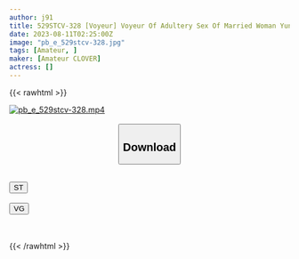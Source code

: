 ```yaml
---
author: j91
title: 529STCV-328 [Voyeur] Voyeur Of Adultery Sex Of Married Woman Yuna Who Is Immersed In Pleasure In Women’s Customs. Her Husband Gets Excited About The Play That She Can’t Taste And Wants To Play, And At The End Of The Day, She’s Going To Have A Vaginal Cum Shot. [Outflow Xx]
date: 2023-08-11T02:25:00Z
image: "pb_e_529stcv-328.jpg"
tags: [Amateur, ]
maker: [Amateur CLOVER]
actress: []
---
```



{{< rawhtml >}}

<div class="video" data-videoid="Z1KKvX9vPZCqLvm">
    <a href="javascript:;">
        <img src="https://my.j91.asia/posts/pb_e_529stcv-328/pb_e_529stcv-328.jpg" width="WIDTH" height="HEIGHT" alt="pb_e_529stcv-328.mp4" loading="lazy">
    </a>
</div>

<script type="text/javascript" src="https://j91.asia/asset/on-demand-st.js"></script>

<br>
  <link rel="stylesheet" href="https://j91.asia/asset/bs5.css">
  
  <center>
  <button class="btn btn-primary" type="button" data-bs-toggle="collapse" data-bs-target=".multi-collapse" aria-expanded="false" aria-controls="multiCollapseExample1 multiCollapseExample2"><h2>Download</h2></button></center>
</p>
<div class="row">
  <div class="col">
    <div class="collapse multi-collapse" id="multiCollapseExample1">
      <div class="card card-body">
	      	      <br>
<div class="buttons">  
<a href="https://streamtape.to/v/Z1KKvX9vPZCqLvm"><button class="btn-hover color-3"><i class="fa fa-download"></i> ST</button></a></div>
    </div>
  </div>
</div>
  <div class="col">
    <div class="collapse multi-collapse" id="multiCollapseExample2">
      <div class="card card-body">
	      <br>
<div class="buttons">
    <a href="https://vgembed.com/v/njJYOdqgV85e9od"><button class="btn-hover color-9"><i class="fa fa-download"></i> VG</button></a></div>
<br><br>
      </div>
    </div>
  </div>
</div>

{{< /rawhtml >}}